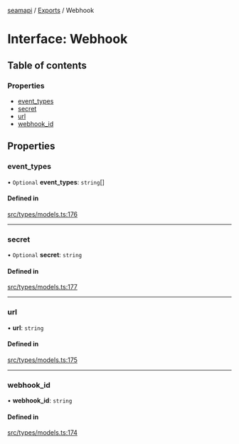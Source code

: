 [seamapi](../README.md) / [Exports](../modules.md) / Webhook

# Interface: Webhook

## Table of contents

### Properties

- [event\_types](Webhook.md#event_types)
- [secret](Webhook.md#secret)
- [url](Webhook.md#url)
- [webhook\_id](Webhook.md#webhook_id)

## Properties

### event\_types

• `Optional` **event\_types**: `string`[]

#### Defined in

[src/types/models.ts:176](https://github.com/seamapi/javascript/blob/main/src/types/models.ts#L176)

___

### secret

• `Optional` **secret**: `string`

#### Defined in

[src/types/models.ts:177](https://github.com/seamapi/javascript/blob/main/src/types/models.ts#L177)

___

### url

• **url**: `string`

#### Defined in

[src/types/models.ts:175](https://github.com/seamapi/javascript/blob/main/src/types/models.ts#L175)

___

### webhook\_id

• **webhook\_id**: `string`

#### Defined in

[src/types/models.ts:174](https://github.com/seamapi/javascript/blob/main/src/types/models.ts#L174)